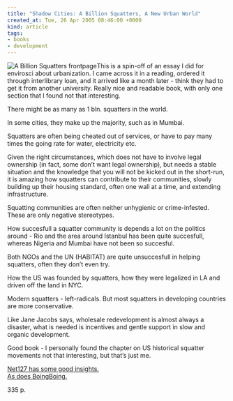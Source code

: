 ```yaml
---
title: "Shadow Cities: A Billion Squatters, A New Urban World"
created_at: Tue, 26 Apr 2005 08:46:00 +0000
kind: article
tags:
- books
- development
---
```


![A Billion Squatters
frontpage](http://images.amazon.com/images/P/0415933196.01._AA400_SCLZZZZZZZ_.jpg)This
is a spin-off of an essay I did for envirosci about urbanization. I came
across it in a reading, ordered it through interlibrary loan, and it
arrived like a month later - think they had to get it from another
university. Really nice and readable book, with only one section that I
found not that interesting.

There might be as many as 1 bln. squatters in the world.

In some cities, they make up the majority, such as in Mumbai.

Squatters are often being cheated out of services, or have to pay many
times the going rate for water, electricity etc.

Given the right circumstances, which does not have to involve legal
ownership (in fact, some don’t want legal ownership), but needs a stable
situation and the knowledge that you will not be kicked out in the
short-run, it is amazing how squatters can contribute to their
communities, slowly building up their housing standard, often one wall
at a time, and extending infrastructure.

Squatting communities are often neither unhygienic or crime-infested.
These are only negative stereotypes.

How succesfull a squatter community is depends a lot on the politics
around - Rio and the area around Istanbul has been quite succesfull,
whereas Nigeria and Mumbai have not been so succesful.

Both NGOs and the UN (HABITAT) are quite unsuccesfull in helping
squatters, often they don’t even try.

How the US was founded by squatters, how they were legalized in LA and
driven off the land in NYC.

Modern squatters - left-radicals. But most squatters in developing
countries are more conservative.

Like Jane Jacobs says, wholesale redevelopment is almost always a
disaster, what is needed is incentives and gentle support in slow and
organic development.

Good book - I personally found the chapter on US historical squatter
movements not that interesting, but that’s just me.

[Net127 has some good insights.](http://net127.com/index.php?p=713)\
 [As does
BoingBoing.](http://www.boingboing.net/2005/04/04/shadow_cities_the_un.html)

335 p.
